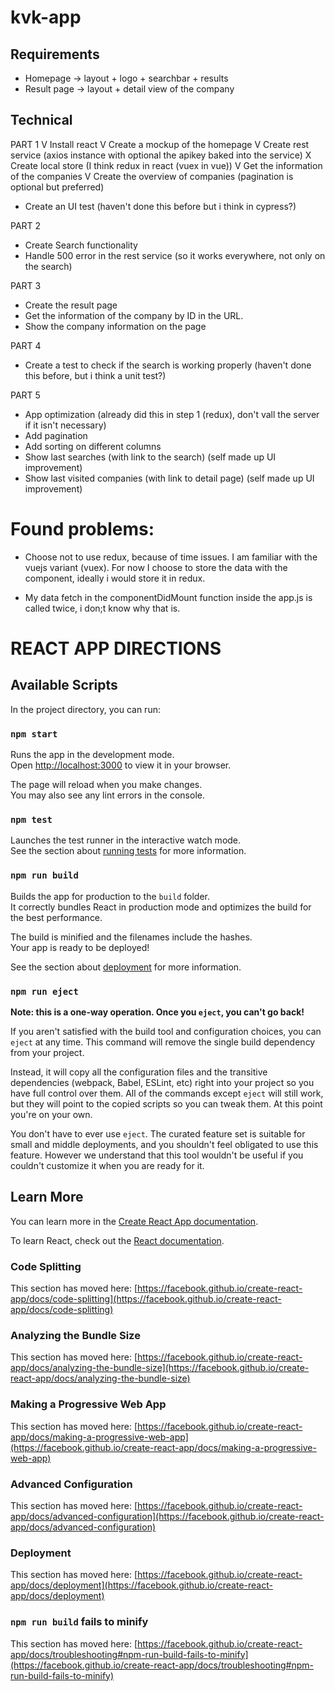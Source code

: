 # kvk-app

## Requirements
* Homepage -> layout + logo + searchbar + results
* Result page -> layout + detail view of the company

## Technical
PART 1
V Install react
V Create a mockup of the homepage
V Create rest service (axios instance with optional the apikey baked into the service)
X Create local store (I think redux in react (vuex in vue))
V Get the information of the companies
V Create the overview of companies (pagination is optional but preferred)
* Create an UI test (haven't done this before but i think in cypress?)

PART 2
* Create Search functionality
* Handle 500 error in the rest service (so it works everywhere, not only on the search)

PART 3
* Create the result page
* Get the information of the company by ID in the URL.
* Show the company information on the page

PART 4
* Create a test to check if the search is working properly (haven't done this before, but i think a unit test?)

PART 5
* App optimization (already did this in step 1 (redux), don't vall the server if it isn't necessary)
* Add pagination
* Add sorting on different columns
* Show last searches (with link to the search) (self made up UI improvement)
* Show last visited companies (with link to detail page) (self made up UI improvement)


# Found problems:

- Choose not to use redux, because of time issues. I am familiar with the vuejs variant (vuex). For now
    I choose to store the data with the component, ideally i would store it in redux.


- My data fetch in the componentDidMount function inside the app.js is called twice, i don;t know why that is.


# REACT APP DIRECTIONS

## Available Scripts

In the project directory, you can run:

### `npm start`

Runs the app in the development mode.\
Open [http://localhost:3000](http://localhost:3000) to view it in your browser.

The page will reload when you make changes.\
You may also see any lint errors in the console.

### `npm test`

Launches the test runner in the interactive watch mode.\
See the section about [running tests](https://facebook.github.io/create-react-app/docs/running-tests) for more information.

### `npm run build`

Builds the app for production to the `build` folder.\
It correctly bundles React in production mode and optimizes the build for the best performance.

The build is minified and the filenames include the hashes.\
Your app is ready to be deployed!

See the section about [deployment](https://facebook.github.io/create-react-app/docs/deployment) for more information.

### `npm run eject`

**Note: this is a one-way operation. Once you `eject`, you can't go back!**

If you aren't satisfied with the build tool and configuration choices, you can `eject` at any time. This command will remove the single build dependency from your project.

Instead, it will copy all the configuration files and the transitive dependencies (webpack, Babel, ESLint, etc) right into your project so you have full control over them. All of the commands except `eject` will still work, but they will point to the copied scripts so you can tweak them. At this point you're on your own.

You don't have to ever use `eject`. The curated feature set is suitable for small and middle deployments, and you shouldn't feel obligated to use this feature. However we understand that this tool wouldn't be useful if you couldn't customize it when you are ready for it.

## Learn More

You can learn more in the [Create React App documentation](https://facebook.github.io/create-react-app/docs/getting-started).

To learn React, check out the [React documentation](https://reactjs.org/).

### Code Splitting

This section has moved here: [https://facebook.github.io/create-react-app/docs/code-splitting](https://facebook.github.io/create-react-app/docs/code-splitting)

### Analyzing the Bundle Size

This section has moved here: [https://facebook.github.io/create-react-app/docs/analyzing-the-bundle-size](https://facebook.github.io/create-react-app/docs/analyzing-the-bundle-size)

### Making a Progressive Web App

This section has moved here: [https://facebook.github.io/create-react-app/docs/making-a-progressive-web-app](https://facebook.github.io/create-react-app/docs/making-a-progressive-web-app)

### Advanced Configuration

This section has moved here: [https://facebook.github.io/create-react-app/docs/advanced-configuration](https://facebook.github.io/create-react-app/docs/advanced-configuration)

### Deployment

This section has moved here: [https://facebook.github.io/create-react-app/docs/deployment](https://facebook.github.io/create-react-app/docs/deployment)

### `npm run build` fails to minify

This section has moved here: [https://facebook.github.io/create-react-app/docs/troubleshooting#npm-run-build-fails-to-minify](https://facebook.github.io/create-react-app/docs/troubleshooting#npm-run-build-fails-to-minify)
